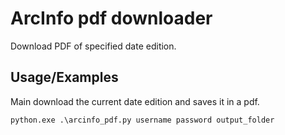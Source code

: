 # ArcInfo pdf downloader

Download PDF of specified date edition.



## Usage/Examples

Main download the current date edition and saves it in a pdf.

```shell
python.exe .\arcinfo_pdf.py username password output_folder
```
